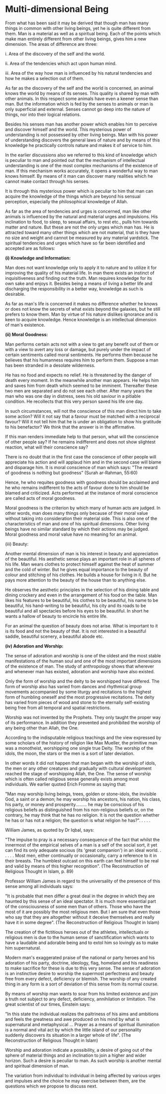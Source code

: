 Multi-dimensional Being
=======================

From what has been said it may be derived that though man has many
things in common with other living beings, yet he is quite different
from them. Man is a material as well as a spiritual being. Each of the
points which make man entirely different from other living beings, gives
him a new dimension. The areas of difference are three:

i. Area of the discovery of the self and the world.

ii. Area of the tendencies which act upon human mind.

iii. Area of the way how man is influenced by his natural tendencies
and how he makes a selection out of them.

As far as the discovery of the self and the world is concerned, an
animal knows the world by means of its senses. This quality is shared by
man with other animals. In this respect some animals have even a keener
sense than man. But the information which is fed by the senses to
animals or man is only superficial and external. Senses cannot go deep
into the nature of things, nor into their logical relations.

Besides his senses man has another power which enables him to perceive
and discover himself and the world. This mysterious power of
understanding is not possessed by other living beings. Man with his
power of understanding discovers the general laws of nature and by means
of this knowledge he practically controls nature and makes it of service
to him.

In the earlier discussions also we referred to this kind of knowledge
which is peculiar to man and pointed out that the mechanism of
intellectual understanding is one of the most complex mechanisms of the
existence of man. If this mechanism works accurately, it opens a
wonderful way to man knows himself. By means of it man can discover many
realities which he cannot make contact through his senses.

It is through this mysterious power which is peculiar to him that man
can acquire the knowledge of the things which are beyond his sensual
perception, especially the philosophical knowledge of Allah.

As far as the area of tendencies and urges is concerned, man like other
animals is influenced by the natural and material urges and impulsions.
His inclination to food, to sleep, to sexual affairs, to rest etc.,
pulls him towards matter and nature. But these are not the only urges
which man has. He is attracted toward many other things which are not
material, that is they have no size and weight and cannot be measured by
any material yardstick. The spiritual tendencies and urges which have so
far been identified and accepted are as follows:

**(i) Knowledge and Information:**

Man does not want knowledge only to apply it to nature and to utilize
it for improving the quality of his material life. In man there exists
an instinct of inquisitiveness and finding out the truth. Man requires
knowledge for its own sake and enjoys it. Besides being a means of
living a better life and discharging the responsibility in a better way,
knowledge as such is desirable.

As far as man's life is concerned it makes no difference whether he
knows or does not know the secrets of what exists beyond the galaxies,
but he still prefers to know them. Man by virtue of his nature dislikes
ignorance and is keen to acquire knowledge. Hence knowledge is an
intellectual dimension of man's existence.

**(ii) Moral Goodness:**

Man performs certain acts not with a view to get any benefit out of
them or with a view to avert any loss or damage, but purely under the
impact of certain sentiments called moral sentiments. He performs them
because he believes that his humanness requires him to perform them.
Suppose a man has been stranded in a desolate wilderness.

He has no food and expects no relief. He is threatened by the danger of
death every moment. In the meanwhile another man appears. He helps him
and saves him from death which seemed to be imminent. Thereafter these
two men are separated and do not see each other. After many years the
man who was one day in distress, sees his old saviour in a pitiable
condition. He recollects that this very person saved his life one day.

In such circumstances, will not the conscience of this man direct him
to take some action? Will it not say that a favour must be matched with
a reciprocal favour? Will it not tell him that he is under an obligation
to show his gratitude to his benefactor? We think that the answer is in
the affirmative.

If this man renders immediate help to that person, what will the
conscience of other people say? If he remains indifferent and does not
show slightest reaction, what will their conscience say?

There is no doubt that in the first case the conscience of other people
will appreciate his action and will applaud him and in the second case
will blame and disparage him. It is moral conscience of man which says:
"The reward of goodness is nothing but goodness" (Surah ar-Rahman,
55:60)

Hence, he who requites goodness with goodness should be acclaimed and
he who remains indifferent to the acts of favour done to him should be
blamed and criticized. Acts performed at the instance of moral
conscience are called acts of moral goodness.

Moral goodness is the criterion by which many of human acts are judged.
In other words, man does many things only because of their moral value
without taking into consideration their material side. This is also one
of the characteristics of man and one of his spiritual dimensions. Other
living beings have no similar standard by which their actions may be
judged. Moral goodness and moral value have no meaning for an animal.

(iii) Beauty:

Another mental dimension of man is his interest in beauty and
appreciation of the beautiful. His aesthetic sense plays an important
role in all spheres of his life. Man wears clothes to protect himself
against the heat of summer and the cold of winter. But he gives equal
importance to the beauty of colour and stitching of his clothes. He
builds a house for living in it. But he pays more attention to the
beauty of the house than to anything else.

He observes the aesthetic principles in the selection of his dining
table and dining crockery and even in the arrangement of his food on the
table. Man likes his features to be beautiful, his clothes to be
beautiful, his name to be beautiful, his hand-writing to be beautiful,
his city and its roads to be beautiful and all spectacles before his
eyes to be beautiful. In short he wants a hallow of beauty to encircle
his entire life.

For an animal the question of beauty does not arise. What is important
to it is its food and not the beauty of that. It is not interested in a
beautiful saddle, beautiful scenery, a beautiful abode etc.


**(iv) Adoration and Worship:**

The sense of adoration and worship is one of the oldest and the most
stable manifestations of the human soul and one of the most important
dimensions of the existence of man. The study of anthropology shows that
wherever and whenever man has existed, adoration and worship have also
existed.

Only the form of worship and the deity to be worshipped have differed.
The form of worship also has varied from dances and rhythmical group
movements accompanied by some liturgy and recitations to the highest
form of humbling oneself and the most progressive recitations. The deity
has varied from pieces of wood and stone to the eternally self-existing
being free from all temporal and spatial restrictions.

Worship was not invented by the Prophets. They only taught the proper
way of its performance. In addition they prevented and prohibited the
worship of any being other than Allah, the One.

According to the indisputable religious teachings and the view
expressed by some scholars of the history of religion like Max Mueller,
the primitive man was a monotheist, worshipping one single true Deity.
The worship of the idols, the moon, the stars or the men is a sort of
later deviation.

In other words it did not happen that man began with the worship of
idols, the men or any other creatures and gradually with cultural
development reached the stage of worshipping Allah, the One. The sense
of worship which is often called religious sense generally exists among
most individuals. We earlier quoted Erich Fromme as saying that:

"Man may worship living beings, trees, golden or stone-idols, the
invisible God, a saint or a demon; he may worship his ancestors, his
nation, his class, his party, or money and prosperity......... he may be
conscious of his religious beliefs as distinguished from his
non-religious beliefs or, on the contrary, he may think that he has no
religion. It is not the question whether he has or has not a religion;
the question is what religion he has?". . . . .

William James, as quoted by Dr Iqbal, says:

"The impulse to pray is a necessary consequence of the fact that whilst
the innermost of the empirical selves of a man is a self of the social
sort, it yet can find its only adequate socious (its 'great companion')
in an ideal world. . . . . . Most men, either continually or
occasionally, carry a reference to it in their breasts. The humblest
outcast on this earth can feel himself to be real and valid by means of
this higher recognition". (The Reconstruction of Religious Thought in
Islam, p. 89)

Professor William James in regard to the universality of the presence
of this sense among all individuals says:

"It is probable that men differ a great deal in the degree in which
they are haunted by this sense of an ideal spectator. It is much more
essential part of the consciousness of some men than of others. Those
who have the most of it are possibly the most religious men. But I am
sure that even those who say that they are altogether without it deceive
themselves and really have it in some degree". (The Reconstruction of
Religious Thought in Islam)

The creation of the fictitious heroes out of the athletes,
intellectuals or religious men is due to the human sense of
sanctification which wants to have a laudable and adorable being and to
extol him so lovingly as to make him supernatural.

Modern man's exaggerated praise of the national or party heroes and his
adoration of his party, doctrine, ideology, flag, homeland and his
readiness to make sacrifice for these is due to this very sense. The
sense of adoration is an instinctive desire to worship the supermost
perfectness and beauty free from every defect, deficiency or blemish.
The worship of any created thing in any form is a sort of deviation of
this sense from its normal course.

By means of worship man wants to soar from his limited existence and
join a truth not subject to any defect, deficiency, annihilation or
limitation. The great scientist of our times, Einstein says:

"In this state the individual realizes the paltriness of his aims and
ambitions and feels the greatness and awe produced on his mind by what
is supernatural and metaphysical ... Prayer as a means of spiritual
illumination is a normal and vital act by which the little island of our
personality suddenly discovers its situation in a larger whole of life".
(The Reconstruction of Religious Thought in Islam)

Worship and adoration indicate a possibility, a desire of going out of
the sphere of material things and an inclination to join a higher and
wider horizon. Such a desire is peculiar to man. As such worship is
another mental and spiritual dimension of man.

The variation from individual to individual in being affected by
various urges and impulses and the choice he may exercise between them,
are the questions which we propose to discuss next.


